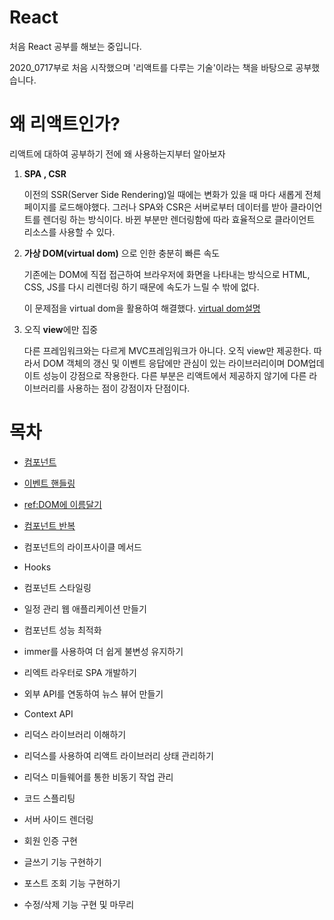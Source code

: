 # React
처음  React 공부를 해보는 중입니다. 

2020_0717부로 처음 시작했으며 '리액트를 다루는 기술'이라는 책을 바탕으로 공부했습니다.

# 왜 리액트인가?
리액트에 대하여 공부하기 전에 왜 사용하는지부터 알아보자

1. **SPA , CSR**

    이전의 SSR(Server Side Rendering)일 때에는 변화가 있을 때 마다 새롭게 전체 페이지를 로드해야했다.
    그러나 SPA와 CSR은 서버로부터 데이터를 받아 클라이언트를 렌더링 하는 방식이다.
    바뀐 부분만 렌더링함에 따라 효율적으로 클라이언트 리소스를 사용할 수 있다.
    
2. **가상 DOM(virtual dom)** 으로 인한 충분히 빠른 속도

    기존에는 DOM에 직접 접근하여 브라우저에 화면을 나타내는 방식으로 HTML, CSS, JS를 다시 리렌더링 하기 때문에 속도가 느릴 수 밖에 없다.
    
    이 문제점을 virtual dom을 활용하여 해결했다.
    [virtual dom설명](https://www.youtube.com/watch?time_continue=1&v=BYbgopx44vo&feature=emb_logo)
    
3. 오직 **view**에만 집중

    다른 프레임워크와는 다르게 MVC프레임워크가 아니다.
    오직 view만 제공한다.
    따라서 DOM 객체의 갱신 및 이벤트 응답에만 관심이 있는 라이브러리이며 DOM업데이트 성능이 강점으로 작용한다.
    다른 부분은 리액트에서 제공하지 않기에 다른 라이브러리를 사용하는 점이 강점이자 단점이다.
    

# 목차
* [컴포넌트](https://github.com/jhoon12/React/tree/master/%EC%BB%B4%ED%8F%AC%EB%84%8C%ED%8A%B8/component)

* [이벤트 핸들링](https://github.com/jhoon12/React_Study/blob/master/%EC%9D%B4%EB%B2%A4%ED%8A%B8%20%ED%95%B8%EB%93%A4%EB%A7%81/event/%EC%9D%B4%EB%B2%A4%ED%8A%B8%20%ED%97%A8%EB%93%A4%EB%A7%81.md)

* [ref:DOM에 이름달기](https://github.com/jhoon12/React_Study/blob/master/ref%2C%20Dom%EC%97%90%20%EC%9D%B4%EB%A6%84%EB%8B%AC%EA%B8%B0/ref/ref%20Dom%EC%97%90%20%EC%9D%B4%EB%A6%84%20%EB%8B%AC%EA%B8%B0.md)

* [컴포넌트 반복](https://github.com/jhoon12/React_Study/blob/master/%EC%BB%B4%ED%8F%AC%EB%84%8C%ED%8A%B8%EC%9D%98%20%EB%B0%98%EB%B3%B5/comporepeat/%EC%BB%B4%ED%8F%AC%EB%84%8C%ED%8A%B8%EC%9D%98%20%EB%B0%98%EB%B3%B5.md)

* 컴포넌트의 라이프사이클 메서드

* Hooks

* 컴포넌트 스타일링

* 일정 관리 웹 애플리케이션 만들기

* 컴포넌트 성능 최적화 

* immer를 사용하여 더 쉽게 불변성 유지하기

* 리엑트 라우터로 SPA 개발하기

* 외부 API를 연동하여 뉴스 뷰어 만들기

* Context API

* 리덕스 라이브러리 이해하기

* 리덕스를 사용하여 리액트 라이브러리 상태 관리하기

* 리덕스 미들웨어를 통한 비동기 작업 관리

* 코드 스플리팅

* 서버 사이드 렌더링

* 회원 인증 구현

* 글쓰기 기능 구현하기

* 포스트 조회 기능 구현하기

* 수정/삭제 기능 구현 및 마무리
